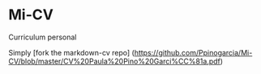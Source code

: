 # Mi-CV
Curriculum personal

Simply [fork the markdown-cv repo] (https://github.com/Ppinogarcia/Mi-CV/blob/master/CV%20Paula%20Pino%20Garci%CC%81a.pdf)
